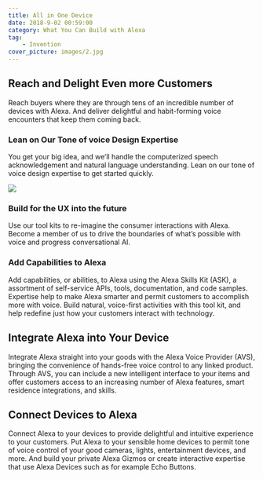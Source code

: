 ```yaml
---
title: All in One Device
date: 2018-9-02 00:59:00
category: What You Can Build with Alexa
tag:
	- Invention
cover_picture: images/2.jpg
---
```


## Reach and Delight Even more Customers

Reach buyers where they are through tens of an incredible number of devices with Alexa. And deliver delightful and habit-forming voice encounters that keep them coming back.

### Lean on Our Tone of voice Design Expertise

You get your big idea, and we’ll handle the computerized speech acknowledgement and natural language understanding. Lean on our tone of voice design expertise to get started quickly.

<!-- more -->

![](/images/2.jpg)

### Build for the UX into the future

Use our tool kits to re-imagine the consumer interactions with Alexa. Become a member of us to drive the boundaries of what’s possible with voice and progress conversational AI.

### Add Capabilities to Alexa

Add capabilities, or abilities, to Alexa using the Alexa Skills Kit (ASK), a assortment of self-service APIs, tools, documentation, and code samples. Expertise help to make Alexa smarter and permit customers to accomplish more with voice. Build natural, voice-first activities with this tool kit, and help redefine just how your customers interact with technology.

## Integrate Alexa into Your Device

Integrate Alexa straight into your goods with the Alexa Voice Provider (AVS), bringing the convenience of hands-free voice control to any linked product. Through AVS, you can include a new intelligent interface to your items and offer customers access to an increasing number of Alexa features, smart residence integrations, and skills.

## Connect Devices to Alexa

Connect Alexa to your devices to provide delightful and intuitive experience to your customers. Put Alexa to your sensible home devices to permit tone of voice control of your good cameras, lights, entertainment devices, and more. And build your private Alexa Gizmos or create interactive expertise that use Alexa Devices such as for example Echo Buttons.